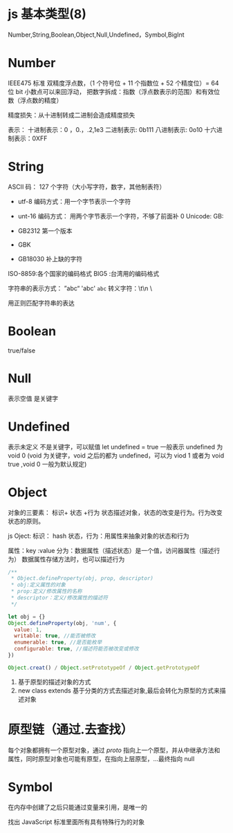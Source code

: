 # js 基本类型(8)

Number,String,Boolean,Object,Null,Undefined，Symbol,BigInt

# Number

IEEE475 标准 双精度浮点数，（1 个符号位 + 11 个指数位 + 52 个精度位）= 64 位 bit
小数点可以来回浮动，
把数字拆成：指数（浮点数表示的范围）和有效位数（浮点数的精度）

精度损失：从十进制转成二进制会造成精度损失

表示：
十进制表示：0 ，0.，.2,1e3
二进制表示: 0b111
八进制表示: 0o10
十六进制表示：0XFF

# String

ASCII 码： 127 个字符（大小写字符，数字，其他制表符）

- utf-8 编码方式：用一个字节表示一个字符
- unt-16 编码方式： 用两个字节表示一个字符，不够了前面补 0
  Unicode:
  GB:

- GB2312 第一个版本
- GBK
- GB18030 补上缺的字符

ISO-8859:各个国家的编码格式
BIG5 :台湾用的编码格式

字符串的表示方式：
”abc“
'abc'
`abc`
转义字符：\t\n \\

用正则匹配字符串的表达

# Boolean

true/false

# Null

表示空值
是关键字

# Undefined

表示未定义
不是关键字，可以赋值 let undefined = true
一般表示 undefined 为 void 0 (void 为关键字，void 之后的都为 undefined，可以为 viod 1 或者为 void true ,void 0 一般为默认规定)

# Object

对象的三要素：
标识+ 状态 +行为
状态描述对象，状态的改变是行为。行为改变状态的原则。

js Oject:
标识： hash
状态，行为：用属性来抽象对象的状态和行为

属性：key :value
分为：数据属性（描述状态）是一个值，访问器属性（描述行为）
数据属性存储方法时，也可以描述行为

```js
/**
 * Object.defineProperty(obj, prop, descriptor)
 * obj:定义属性的对象
 * prop:定义/修改属性的名称
 * descriptor：定义/修改属性的描述符
 */

let obj = {}
Object.defineProperty(obj, 'num', {
  value: 1,
  writable: true, //能否被修改
  enumerable: true, //是否能枚举
  configurable: true, //描述符能否被改变或修改
})

Object.creat() / Object.setPrototypeOf / Object.getPrototypeOf
```

1. 基于原型的描述对象的方式
2. new class extends 基于分类的方式去描述对象,最后会转化为原型的方式来描述对象

# 原型链（通过.去查找）

每个对象都拥有一个原型对象，通过 _proto_ 指向上一个原型，并从中继承方法和属性，同时原型对象也可能有原型，在指向上层原型，...最终指向 null

# Symbol

在内存中创建了之后只能通过变量来引用，是唯一的

找出 JavaScript 标准里面所有具有特殊行为的对象
